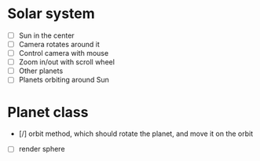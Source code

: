 # Solar system
- [ ] Sun in the center
- [ ] Camera rotates around it
- [ ] Control camera with mouse
- [ ] Zoom in/out with scroll wheel
- [ ] Other planets
- [ ] Planets orbiting around Sun

# Planet class
- [/] orbit method, which should rotate the planet, and move it on the orbit
- [ ] render sphere